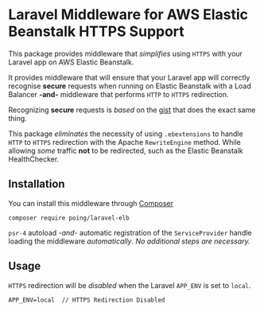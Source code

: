 # Laravel Middleware for AWS Elastic Beanstalk HTTPS Support

This package provides middleware that *simplifies* using `HTTPS` with your Laravel app on AWS Elastic Beanstalk.

It provides middleware that will ensure that your Laravel app will correctly recognise **secure** requests when running on Elastic Beanstalk with a Load Balancer **-and-** middleware that performs `HTTP` to `HTTPS` redirection.

Recognizing **secure** requests is *based* on the [gist](https://gist.github.com/peppeocchi/4f522663d7e88029daeba833c835df3d) that does the exact same thing.

This package *eliminates* the necessity of using `.ebextensions` to handle `HTTP` to `HTTPS` redirection with the Apache `RewriteEngine` method.  While allowing *some* traffic **not** to be redirected, such as the Elastic Beanstalk HealthChecker.

## Installation
You can install this middleware through [Composer](https://getcomposer.org/)
```
composer require poing/laravel-elb
```

`psr-4` autoload *-and-* automatic registration of the `ServiceProvider` handle loading the middleware *automatically*.  *No additional steps are necessary.* 

## Usage

`HTTPS` redirection will be *disabled* when the Laravel `APP_ENV` is set to `local`.

```
APP_ENV=local  // HTTPS Redirection Disabled
```

